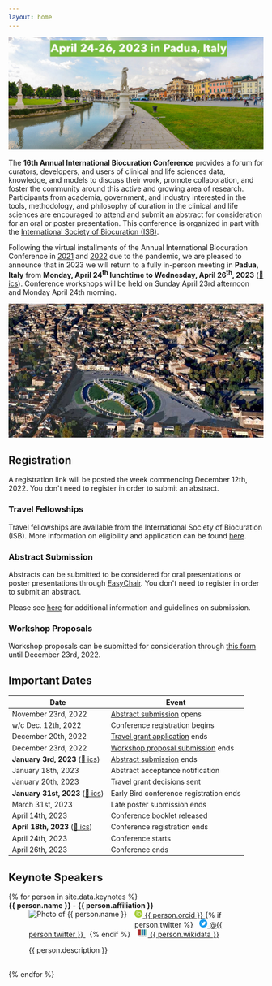 ```yaml
---
layout: home
---
```


<img src="img/padua-2.jpg" alt="panoramic photo of Padua" />

The **16th Annual International Biocuration Conference** provides a forum for curators, developers, and
users of clinical and life sciences data, knowledge, and models to discuss their
work, promote collaboration, and foster the community around this active and
growing area of research. Participants from academia, government, and industry
interested in the tools, methodology, and philosophy of curation in the clinical
and life sciences are encouraged to attend and submit an abstract for
consideration for an oral or poster presentation. This conference is organized in part with the
[International Society of Biocuration (ISB)](https://www.biocuration.org).

Following the virtual installments of the Annual International Biocuration Conference in
[2021](https://www.biocuration.org/14th-annual-biocuration-conference-virtual/)
and [2022](https://www.biocuration.org/15th-annual-biocuration-conference-virtual/) due to the
pandemic, we are pleased to announce that in 2023 we
will return to a fully in-person meeting in **Padua, Italy** from **Monday, April
24<sup>th</sup> lunchtime to Wednesday, April 26<sup>th</sup>, 2023** ([📅 ics](cal/biocuration2023.ics)).
Conference workshops will be held on Sunday April 23rd afternoon and Monday April 24th morning.

<img src="img/padua-1.jpg" alt="panoramic photo of Padua" />

## Registration

A registration link will be posted the week commencing December 12th, 2022.
You don't need to register in order to submit an abstract.

### Travel Fellowships

Travel fellowships are available from the International Society of Biocuration (ISB).
More information on eligibility and application can be found [here](https://www.biocuration.org/travel-fellowship).

### Abstract Submission

Abstracts can be submitted to be considered for oral presentations or
poster presentations through [EasyChair](https://easychair.org/conferences/?conf=biocuration2023).
You don't need to register in order to submit an abstract.

Please see [here](abstracts.md) for additional information and guidelines on submission.

### Workshop Proposals

Workshop proposals can be submitted for consideration through [this form](https://forms.gle/iYUu2RN25TgUMW7x9) until
December 23rd, 2022.

## Important Dates

| Date                                                                       | Event                                                                                                                                    |
|----------------------------------------------------------------------------|------------------------------------------------------------------------------------------------------------------------------------------|
| November 23rd, 2022                                                        | [Abstract submission](https://easychair.org/conferences/?conf=biocuration2023) opens                                                     |
| w/c Dec. 12th, 2022                                                        | Conference registration begins                                                                                                           |
| December 20th, 2022                                                        | [Travel grant application](https://www.biocuration.org/travel-fellowship) ends                                                           |
| December 23rd, 2022                                                        | [Workshop proposal submission](https://docs.google.com/forms/d/e/1FAIpQLSfTdoqDB-dWxJ-m8cWyOH-bY3ZsR1yU-7u6BQ2gUQKUndr0Dw/viewform) ends | 
| **January 3rd, 2023** ([📅 ics](cal/biocuration2023-abstracts.ics))        | [Abstract submission](https://easychair.org/conferences/?conf=biocuration2023) ends                                                      |
| January 18th, 2023                                                         | Abstract acceptance notification                                                                                                         |
| January 20th, 2023                                                         | Travel grant decisions sent                                                                                                              |
| **January 31st, 2023** ([📅 ics](cal/biocuration2023-early-bird.ics))      | Early Bird conference registration ends                                                                                                  |
| March 31st, 2023                                                           | Late poster submission ends                                                                                                              |
| April 14th, 2023                                                           | Conference booklet released                                                                                                              |
| **April 18th, 2023** ([📅 ics](cal/biocuration2023-registration-ends.ics)) | Conference registration ends                                                                                                             |
| April 24th, 2023                                                           | Conference starts                                                                                                                        |
| April 26th, 2023                                                           | Conference ends                                                                                                                          |

## Keynote Speakers

<dl>
{% for person in site.data.keynotes %}
<dt>
    <strong>{{ person.name }} - {{ person.affiliation }}</strong>
</dt>
<dd>
    <img src="{{ person.img }}" alt="Photo of {{ person.name }}" style="float:left; max-height: 120px; margin-right: 15px; margin-bottom: 15px;"/>
    <a href="https://bioregistry.io/orcid:{{ person.orcid }}">
        <img alt="ORCiD logo" src="img/icons/orcid.svg" style="max-height: 1rem; vertical-align: center;">
        {{ person.orcid }}
    </a>
    {% if person.twitter %}
    <a href="https://twitter.com/{{ person.twitter }}" style="margin: 0 0.5rem;">
        <img alt="Twitter logo" src="img/icons/twitter.svg" style="max-height: 1rem; vertical-align: center;">
        @{{ person.twitter }}
    </a>
    {% endif %}
    <a href="https://bioregistry.io/wikidata:{{ person.wikidata }}" style="margin: 0 0.5rem;">
        <img alt="Wikidata logo" src="img/icons/wikidata.svg" style="max-height: 1rem; vertical-align: center;">
        {{ person.wikidata }}
    </a>
    <p>{{ person.description }}</p>
    
</dd>
<br style="clear: both;" />
{% endfor %}
</dl>
